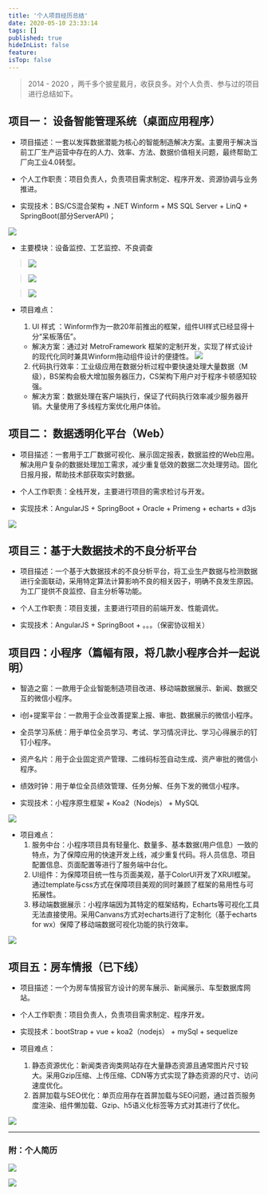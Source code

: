 ```yaml
---
title: '个人项目经历总结'
date: 2020-05-10 23:33:14
tags: []
published: true
hideInList: false
feature: 
isTop: false
---
```




> 2014 - 2020 ，两千多个披星戴月，收获良多。对个人负责、参与过的项目进行总结如下。


## 项目一： 设备智能管理系统（桌面应用程序）

- 项目描述：一套以发挥数据潜能为核心的智能制造解决方案。主要用于解决当前工厂生产运营中存在的人力、效率、方法、数据价值相关问题，最终帮助工厂向工业4.0转型。

- 个人工作职责：项目负责人，负责项目需求制定、程序开发、资源协调与业务推进。

- 实现技术：BS/CS混合架构 + .NET Winform + MS SQL Server + LinQ + SpringBoot(部分ServerAPI)；
  
![](https://www.xr1228.com//post-images/1589153255940.png)

- 主要模块：设备监控、工艺监控、不良调查
>   ![](https://www.xr1228.com//post-images/1589153107363.png)

>   ![](https://www.xr1228.com//post-images/1589153172425.png)

>   ![](https://www.xr1228.com//post-images/1589153182823.png)

- 项目难点：

    1. UI 样式 ：Winform作为一款20年前推出的框架，组件UI样式已经显得十分“呆板落伍”。
    - 解决方案：通过对 MetroFramework 框架的定制开发，实现了样式设计的现代化同时兼具Winform拖动组件设计的便捷性。
![](https://www.xr1228.com//post-images/1589154078440.png)

    2. 代码执行效率：工业级应用在数据分析过程中要快速处理大量数据（M级），BS架构会极大增加服务器压力，CS架构下用户对于程序卡顿感知较强。

    - 解决方案：数据处理在客户端执行，保证了代码执行效率减少服务器开销。大量使用了多线程方案优化用户体验。


## 项目二： 数据透明化平台（Web）

- 项目描述：一套用于工厂数据可视化、展示固定报表，数据监控的Web应用。解决用户复杂的数据处理加工需求，减少重复低效的数据二次处理劳动。固化日报月报，帮助技术部获取实时数据。

- 个人工作职责：全栈开发，主要进行项目的需求检讨与开发。

- 实现技术：AngularJS + SpringBoot + Oracle + Primeng + echarts + d3js

![](https://www.xr1228.com//post-images/1589154673790.png)

## 项目三：基于大数据技术的不良分析平台

- 项目描述：一个基于大数据技术的不良分析平台，将工业生产数据与检测数据进行全面联动，采用特定算法计算影响不良的相关因子，明确不良发生原因。为工厂提供不良监控、自主分析等功能。

- 个人工作职责：项目支援，主要进行项目的前端开发、性能调优。

- 实现技术：AngularJS + SpringBoot + 。。。（保密协议相关）


## 项目四：小程序（篇幅有限，将几款小程序合并一起说明）

- 智造之窗：一款用于企业智能制造项目改进、移动端数据展示、新闻、数据交互的微信小程序。
- i创+提案平台：一款用于企业改善提案上报、审批、数据展示的微信小程序。
- 全员学习系统：用于单位全员学习、考试、学习情况评比、学习心得展示的钉钉小程序。
- 资产名片：用于企业固定资产管理、二维码标签自动生成、资产审批的微信小程序。
- 绩效时钟：用于单位全员绩效管理、任务分解、任务下发的微信小程序。

- 实现技术：小程序原生框架 + Koa2（Nodejs） + MySQL

![](https://www.xr1228.com//post-images/1589156828944.png)

- 项目难点：
  1. 服务中台：小程序项目具有轻量化、数量多、基本数据(用户信息）一致的特点，为了保障应用的快速开发上线，减少重复代码。将人员信息、项目配置信息、页面配置等进行了服务端中台化。
  2. UI组件：为保障项目统一性与页面美观，基于ColorUI开发了XRUI框架。通过template与css方式在保障项目美观的同时兼顾了框架的易用性与可拓展性。
   3. 移动端数据展示：小程序端因为其特定的框架结构，Echarts等可视化工具无法直接使用。采用Canvans方式对echarts进行了定制化（基于echarts for wx）保障了移动端数据可视化功能的执行效率。

![](https://www.xr1228.com//post-images/1589157404629.png)

## 项目五：房车情报（已下线）

- 项目描述：一个为房车情报官方设计的房车展示、新闻展示、车型数据库网站。

- 个人工作职责：项目负责人，负责项目需求制定、程序开发。

- 实现技术：bootStrap + vue + koa2（nodejs） + mySql + sequelize

- 项目难点：
  1. 静态资源优化：新闻类咨询类网站存在大量静态资源且通常图片尺寸较大。采用Gzip压缩、上传压缩、CDN等方式实现了静态资源的尺寸、访问速度优化。
  2. 首屏加载与SEO优化：单页应用存在首屏加载与SEO问题，通过首页服务度渲染、组件懒加载、Gzip、h5语义化标签等方式对其进行了优化。

![](https://www.xr1228.com//post-images/1589157977232.jpeg)


-------



###  附：个人简历

![](https://www.xr1228.com//post-images/1589125473530.jpg)

![](https://www.xr1228.com//post-images/1589125514909.jpg)
